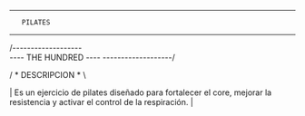 ---------------------
       PILATES
---------------------

/-------------------\
---- THE HUNDRED ----
\-------------------/

/ * DESCRIPCION * \

| Es un ejercicio de pilates diseñado para fortalecer el core, mejorar la resistencia y activar el control de la respiración. |

